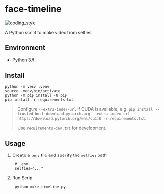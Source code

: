 # face-timeline

![coding_style](https://img.shields.io/badge/code%20style-black-000000.svg)

A Python script to make video from selfies

## Environment

- Python 3.9

## Install

    python -m venv .venv
    source .venv/bin/activate
    python -m pip install -U pip
    pip install -r requirements.txt

> Configure `--extra-index-url` if CUDA is available, e.g. `pip install --trusted-host download.pytorch.org --extra-index-url https://download.pytorch.org/whl/cu118 -r requirements.txt`.
>
> Use `requirements-dev.txt` for development.

## Usage

1. Create a `.env` file and specify the `selfies` path

        # .env
        selfies="..."

2. Run Script

        python make_timeline.py
